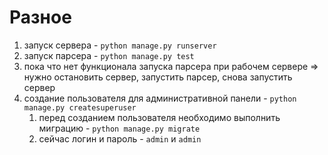 # Разное

1) запуск сервера - `python manage.py runserver`
2) запуск парсера - `python manage.py test`
3) пока что нет функционала запуска парсера при рабочем сервере => нужно остановить сервер, запустить парсер, снова запустить сервер
4) создание пользователя для административной панели - `python manage.py createsuperuser`
    1) перед созданием пользователя необходимо выполнить миграцию - `python manage.py migrate`
    2) сейчас логин и пароль - `admin` и `admin`
